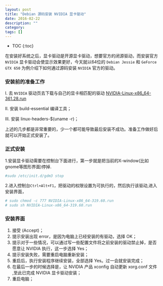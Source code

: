 ```yaml
---
layout: post
title: "Debian 源码安装 NVIDIA 显卡驱动"
date: 2016-02-22
description: ""
category: 
tags: []
---
```


* TOC
{:toc}

在安装好系统之后，显卡驱动是开源显卡驱动，想要官方的闭源驱动，而安装官方 `NVIDIA` 显卡驱动会使显示效果更好，今天就以64位的 `Debian Jessie` 和 `GeForce GTX 650` 为例介绍下如何通过源码安装 `NVIDIA` 官方的驱动。

### 安装前的准备工作
         
I. 去 `NVIDIA` 驱动页去下载与自己的显卡相匹配的驱动 [NVIDIA-Linux-x86_64-361.28.run](http://cn.download.nvidia.com/XFree86/Linux-x86_64/361.28/NVIDIA-Linux-x86_64-361.28.run)

II. 安装 build-essential 编译工具；

III. 安装 linux-headers-$(uname -r)；

上述的几步都是非常重要的，少一个都可能导致最后安装不成功。准备工作做好后就可以开始正式安装了。

### 正式安装

1.安装显卡驱动需要在控制台下面进行，第一步就是把当前的X-window(比如gnome等图形界面)停掉.

```sh
#sudo /etc/init.d/gdm3 stop
```

2.进入控制台`Ctrl+Alt+F1`，把驱动的权限设置为可执行的，然后执行该驱动,进入安装界面，

```sh
# sudo chmod -c 777 NVIDIA-Linux-x86_64-319.60.run
# sudo sh NVIDIA-Linux-x86_64-319.60.run
```

### 安装界面

1. 接受 (Accept)；
2. 提示安装出现 error，是因为电脑上已经安装的有驱动，选择 OK；
3. 提示对于一些情况，可以通过写一些配置文件将之前安装的驱动禁止掉，是否愿意让 NVIDIA 执行，这一步选择 Yes；
4. 提示安装失败，需要重启电脑重新安装；
5. 重启后，执行安装程序继续安装，全部选择 Yes。过一会就安装完成；
6. 在最后一步的时候选择是，让 NVIDIA 产品 xconfig 自动更新 xorg.conf 文件 ,至此已完成 NVIDIA 显卡驱动安装；
7. 重启电脑；
